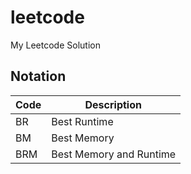 # leetcode
My Leetcode Solution

## Notation
| Code | Description |
| ---- | ----------- |
| BR | Best Runtime |
| BM | Best Memory |
| BRM | Best Memory and Runtime |